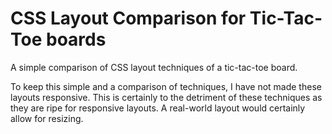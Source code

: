 # CSS Layout Comparison for Tic-Tac-Toe boards

A simple comparison of CSS layout techniques of a tic-tac-toe board.

To keep this simple and a comparison of techniques, I have not made these layouts responsive. This is certainly to the detriment of these techniques as they are ripe for responsive layouts. A real-world layout would certainly allow for resizing.